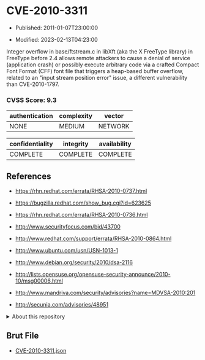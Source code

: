 # CVE-2010-3311

- Published: 2011-01-07T23:00:00

- Modified: 2023-02-13T04:23:00

Integer overflow in base/ftstream.c in libXft (aka the X FreeType library) in FreeType before 2.4 allows remote attackers to cause a denial of service (application crash) or possibly execute arbitrary code via a crafted Compact Font Format (CFF) font file that triggers a heap-based buffer overflow, related to an "input stream position error" issue, a different vulnerability than CVE-2010-1797.

### CVSS Score: **9.3**

| authentication | complexity | vector |
| --- | --- | --- |
| NONE | MEDIUM | NETWORK |

| confidentiality | integrity | availability |
| --- | --- | --- |
| COMPLETE | COMPLETE | COMPLETE |

## References

* https://rhn.redhat.com/errata/RHSA-2010-0737.html

* https://bugzilla.redhat.com/show_bug.cgi?id=623625

* https://rhn.redhat.com/errata/RHSA-2010-0736.html

* http://www.securityfocus.com/bid/43700

* http://www.redhat.com/support/errata/RHSA-2010-0864.html

* http://www.ubuntu.com/usn/USN-1013-1

* http://www.debian.org/security/2010/dsa-2116

* http://lists.opensuse.org/opensuse-security-announce/2010-10/msg00006.html

* http://www.mandriva.com/security/advisories?name=MDVSA-2010:201

* http://secunia.com/advisories/48951

<details>
<summary>About this repository</summary> 

  This repository is part of the project [Live Hack CVE](https://github.com/Live-Hack-CVE). Main website can be found [www.live-hack.org](https://www.live-hack.org) 
  
  Made by [Sn0wAlice](https://github.com/Sn0wAlice) for the people that care about security and need to have a feed of the latest CVEs. Hope you enjoy it, don't forget to star the repo and follow me on [Twitter](https://twitter.com/Sn0wAlice) and [Github](https://github.com/Sn0wAlice). And that is my [personnal website](https://www.alice-snow.me/)

  - [Home Page](https://github.com/Live-Hack-CVE)
  - [Framework](https://github.com/Live-Hack-CVE/cve-framework)
  - [CVE database](https://github.com/Live-Hack-CVE/full_database)
  - [Changelog](https://github.com/Live-Hack-CVE/Changelog)
</details>

## Brut File

* [CVE-2010-3311.json](https://raw.githubusercontent.com/Live-Hack-CVE/full_database/main/cves/2010/CVE-2010-3311.json)

